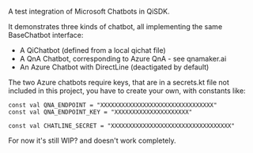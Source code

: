 A test integration of Microsoft Chatbots in QiSDK.

It demonstrates three kinds of chatbot, all implementing the same BaseChatbot interface:
 * A QiChatbot (defined from a local qichat file)
 * A QnA Chatbot, corresponding to Azure QnA - see qnamaker.ai
 * An Azure Chatbot with DirectLine (deactigated by default)
 
 The two Azure chatbots require keys, that are in a secrets.kt file not included in this project, you have to create your own, with constants like:
 
    const val QNA_ENDPOINT = "XXXXXXXXXXXXXXXXXXXXXXXXXXXXXXXX"
    const val QNA_ENDPOINT_KEY = "XXXXXXXXXXXXXXXXXXXXX"

    const val CHATLINE_SECRET = "XXXXXXXXXXXXXXXXXXXXXXXXXXXXXXXXXX"

For now it's still WIP? and doesn't work completely.
